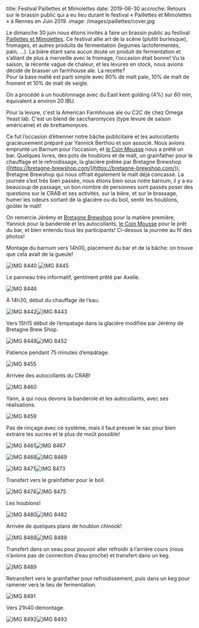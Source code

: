 title: Festival Paillettes et Mimolettes
date: 2019-06-30
accroche: Retours sur le brassin public qui a eu lieu durant le festival « Paillettes et Mimolettes » à Rennes en Juin 2019.
image: /images/paillettes/cover.jpg

Le dimanche 30 juin nous étions invités à faire un brassin public au festival [Paillettes et Mimolettes](https://paillettesetmimolettes.fr/). Ce festival allie art de la scène (plutôt burlesque), fromages, et autres produits de fermentation (legumes lactofermentés, pain, …). La bière étant sans aucun doute un produit de fermentation et s’alliant de plus à merveille avec le fromage, l’occasion était bonne! Vu la saison, la récente vague de chaleur, et les levures en stock, nous avions décidé de brasser un farmhouse ale. La recette?  
Pour la base malté est parti simple avec 80% de malt pale, 10% de malt de froment et 10% de malt de seigle.

On a procédé à un houblonnage avec du East kent golding (4%) sur 60 min, équivalent à environ 20 IBU.  

Pour la levure, c'est la American Farmhouse ale ou C2C de chez Omega Yeast lab. C'est un blend de saccharomyces (type levure de saison américaine) et de brettamonyces.

Ce fut l’occasion d’étrenner notre bâche publicitaire et les autocollants gracieusement préparé par Yannick Berthou et son associé. Nous avions emprunté un Barnum pour l’occasion, et [le Coin Mousse](https://www.lecoinmousse.com/) nous a prêté un bar. Quelques livres, des pots de houblons et de malt, un grainfather pour le chauffage et le refroidissage, la glacière prêtée par Bretagne Brewshop ([https://bretagne-brewshop.com/](https://bretagne-brewshop.com/)), Bretagne Brewshop qui nous offrait également le malt déjà concassé. La journée s’est très bien passée, nous étions bien sous notre barnum, il y a eu beaucoup de passage, un bon nombre de personnes sont passés poser des questions sur le CRAB et ses activités, sur la bière, et sur le brassage, humer les odeurs sortant de la glacière ou du boil, sentir les houblons, goûter le malt!

On remercie Jérémy et  [Bretagne Brewshop](https://bretagne-brewshop.com/) pour la matière première, Yannick pour la banderole et les autocollants, [le Coin Mousse](https://www.lecoinmousse.com/) pour le prêt du bar, et bien entendu tous les participants! Ci-desous la journée au fil des photos!

Montage du barnum vers 14h00, placement  du bar et de la bâche: on trouve que cela avait de la gueule!

![IMG 8440](/images/paillettes/IMG_8440.jpg)
![IMG 8445](/images/paillettes/IMG_8445.jpg)

Le panneau très informatif, gentiment prêté par Axelle.

![IMG 8446](/images/paillettes/cover.jpg)

À 14h30, début du chauffage de l’eau.

 ![IMG 8442](/images/paillettes/IMG_8442.jpg)![IMG 8443](/images/paillettes/IMG_8443.jpg)

Vers 15h15 début de l’empatage dans la glacière modifiée par Jérémy de Bretagne Brew Shop. 

![IMG 8448](/images/paillettes/IMG_8448.jpg)![IMG 8452](/images/paillettes/IMG_8452.jpg)

Patience pendant 75 minutes d’empâtage.

![IMG 8455](/images/paillettes/IMG_8455.jpg)

Arrivée des autocollants du CRAB!

![IMG 8460](/images/paillettes/IMG_8460.jpg)

Yann, à qui nous devons la banderole et les autocollants, avec ses réalisations.

![IMG 8459](/images/paillettes/MG_8459.jpeg)

Pas de rinçage avec ce système, mais il faut presser le sac pour bien extraire les sucres et le plus de moût possible!

![IMG 8461](/images/paillettes/IMG_8461.jpg)![IMG 8467](/images/paillettes/IMG_8467.jpg)

![IMG 8468](/images/paillettes/IMG_8468.jpg)![IMG 8469](/images/paillettes/IMG_8469.jpg)

![IMG 8471](/images/paillettes/IMG_8471.jpg)![IMG 8473](/images/paillettes/IMG_8473.jpg)

Transfert vers le grainfather pour le boil. 

![IMG 8474](/images/paillettes/IMG_8474.jpg)![IMG 8475](/images/paillettes/IMG_8475.jpg)

Les houblons!

![IMG 8480](/images/paillettes/IMG_8480.jpg)![IMG 8482](/images/paillettes/IMG_8482.jpg)

Arrivée de quelques plans de houblon chinook!

![IMG 8488](/images/paillettes/IMG_8488.jpg)![IMG 8488](/images/paillettes/IMG_8488.jpg)

Transfert dans un seau pour pouvoir aller refroidir à l’arrière cours (nous n’avions pas de connection d’eau proche) et transfert dans un keg. 

![IMG 8489](/images/paillettes/IMG_8489.jpg)

Retransfert vers le grainfather pour refroidissement, puis dans un keg pour ramener vers le lieu de fermentation.

![IMG 8491](/images/paillettes/IMG_8491.jpg)

Vers 21h40 démontage.

![IMG 8492](/images/paillettes/IMG_8492.jpg)![IMG 8493](/images/paillettes/IMG_8493.jpg)